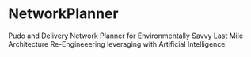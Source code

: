 # NetworkPlanner
Pudo and Delivery Network Planner for Environmentally Savvy Last Mile Architecture Re-Engineeering leveraging with Artificial Intelligence 
